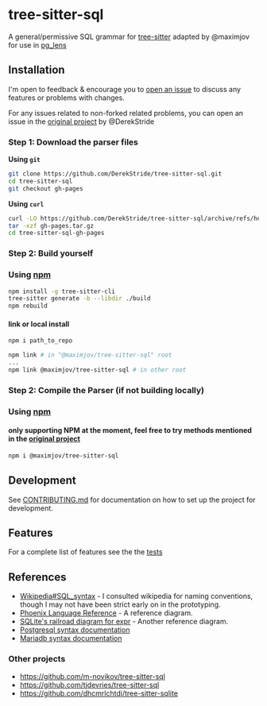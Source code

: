 # tree-sitter-sql

A general/permissive SQL grammar for [tree-sitter](https://github.com/tree-sitter/tree-sitter) adapted by @maximjov for use in [pg_lens](https://github.com/mmoncure/pg_lens)

## Installation

I'm open to feedback & encourage you to [open an issue](https://github.com/maximjov/tree-sitter-sql/issues/new) to discuss any features or problems with changes.

For any issues related to non-forked related problems, you can open an issue in the [original project](https://github.com/DerekStride/tree-sitter-sql/issues/new) by @DerekStride

### Step 1: Download the parser files

**Using `git`**
```bash
git clone https://github.com/DerekStride/tree-sitter-sql.git
cd tree-sitter-sql
git checkout gh-pages
```

**Using `curl`**
```bash
curl -LO https://github.com/DerekStride/tree-sitter-sql/archive/refs/heads/gh-pages.tar.gz
tar -xzf gh-pages.tar.gz
cd tree-sitter-sql-gh-pages
```

### Step 2: Build yourself

### Using [npm](https://www.npmjs.com/package/@maximjov/tree-sitter-sql)

```bash
npm install -g tree-sitter-cli
tree-sitter generate -b --libdir ./build
npm rebuild
```

#### link or local install

```bash
npm i path_to_repo
```
```bash
npm link # in "@maximjov/tree-sitter-sql" root
...
npm link @maximjov/tree-sitter-sql # in other root
```

### Step 2: Compile the Parser (if not building locally)

### Using [npm](https://www.npmjs.com/package/@maximjov/tree-sitter-sql)
#### only supporting NPM at the moment, feel free to try methods mentioned in the [original project](https://github.com/DerekStride/tree-sitter-sql/issues/new)

```bash
npm i @maximjov/tree-sitter-sql
```

## Development

See [CONTRIBUTING.md](CONTRIBUTING.md) for documentation on how to set up the project for development.

## Features

For a complete list of features see the the [tests](test/corpus)

## References

* [Wikipedia#SQL_syntax](https://en.wikipedia.org/wiki/SQL_syntax) - I consulted wikipedia for naming conventions,
  though I may not have been strict early on in the prototyping.
* [Phoenix Language Reference](https://forcedotcom.github.io/phoenix/index.html) - A reference diagram.
* [SQLite's railroad diagram for expr](https://www.sqlite.org/lang_expr.html) - Another reference diagram.
* [Postgresql syntax documentation](https://www.postgresql.org/docs/current/sql-commands.html)
* [Mariadb syntax documentation](https://mariadb.com/kb/en/sql-statements-structure/)

### Other projects

* https://github.com/m-novikov/tree-sitter-sql
* https://github.com/tjdevries/tree-sitter-sql
* https://github.com/dhcmrlchtdj/tree-sitter-sqlite
